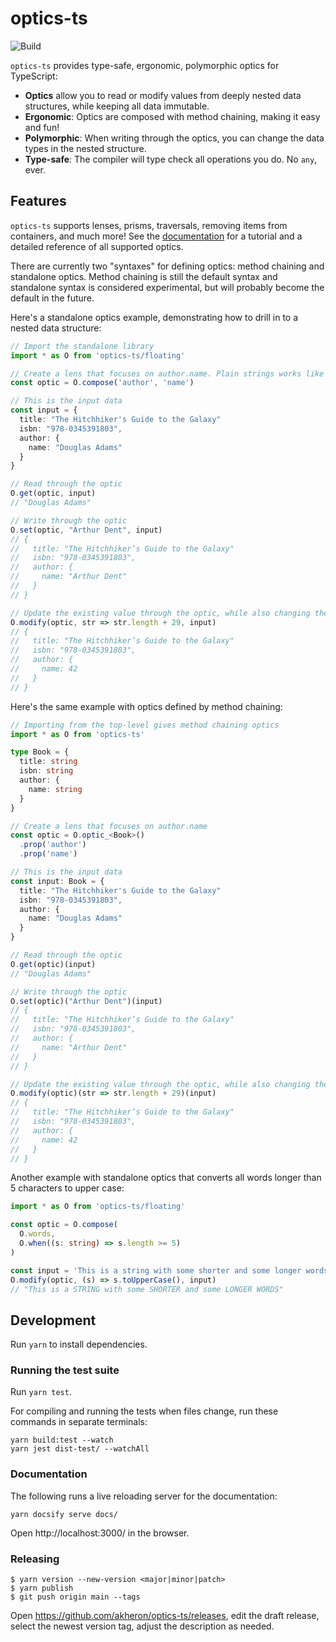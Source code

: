 # optics-ts

![Build](https://github.com/akheron/optics-ts/workflows/tests/badge.svg)

`optics-ts` provides type-safe, ergonomic, polymorphic optics for TypeScript:

- **Optics** allow you to read or modify values from deeply nested data
  structures, while keeping all data immutable.
- **Ergonomic**: Optics are composed with method chaining, making it easy and
  fun!
- **Polymorphic**: When writing through the optics, you can change the data
  types in the nested structure.
- **Type-safe**: The compiler will type check all operations you do. No `any`,
  ever.

## Features

`optics-ts` supports lenses, prisms, traversals, removing items from containers,
and much more! See the [documentation](https://akheron.github.io/optics-ts) for
a tutorial and a detailed reference of all supported optics.

There are currently two "syntaxes" for defining optics: method chaining and
standalone optics. Method chaining is still the default syntax and standalone
syntax is considered experimental, but will probably become the default in the
future.

Here's a standalone optics example, demonstrating how to drill in to a nested
data structure:

```typescript
// Import the standalone library
import * as O from 'optics-ts/floating'

// Create a lens that focuses on author.name. Plain strings works like O.prop().
const optic = O.compose('author', 'name')

// This is the input data
const input = {
  title: "The Hitchhiker's Guide to the Galaxy"
  isbn: "978-0345391803",
  author: {
    name: "Douglas Adams"
  }
}

// Read through the optic
O.get(optic, input)
// "Douglas Adams"

// Write through the optic
O.set(optic, "Arthur Dent", input)
// {
//   title: "The Hitchhiker’s Guide to the Galaxy"
//   isbn: "978-0345391803",
//   author: {
//     name: "Arthur Dent"
//   }
// }

// Update the existing value through the optic, while also changing the data type
O.modify(optic, str => str.length + 29, input)
// {
//   title: "The Hitchhiker’s Guide to the Galaxy"
//   isbn: "978-0345391803",
//   author: {
//     name: 42
//   }
// }
```

Here's the same example with optics defined by method chaining:

```typescript
// Importing from the top-level gives method chaining optics
import * as O from 'optics-ts'

type Book = {
  title: string
  isbn: string
  author: {
    name: string
  }
}

// Create a lens that focuses on author.name
const optic = O.optic_<Book>()
  .prop('author')
  .prop('name')

// This is the input data
const input: Book = {
  title: "The Hitchhiker's Guide to the Galaxy"
  isbn: "978-0345391803",
  author: {
    name: "Douglas Adams"
  }
}

// Read through the optic
O.get(optic)(input)
// "Douglas Adams"

// Write through the optic
O.set(optic)("Arthur Dent")(input)
// {
//   title: "The Hitchhiker’s Guide to the Galaxy"
//   isbn: "978-0345391803",
//   author: {
//     name: "Arthur Dent"
//   }
// }

// Update the existing value through the optic, while also changing the data type
O.modify(optic)(str => str.length + 29)(input)
// {
//   title: "The Hitchhiker’s Guide to the Galaxy"
//   isbn: "978-0345391803",
//   author: {
//     name: 42
//   }
// }
```

Another example with standalone optics that converts all words longer than 5
characters to upper case:

```typescript
import * as O from 'optics-ts/floating'

const optic = O.compose(
  O.words,
  O.when((s: string) => s.length >= 5)
)

const input = 'This is a string with some shorter and some longer words'
O.modify(optic, (s) => s.toUpperCase(), input)
// "This is a STRING with some SHORTER and some LONGER WORDS"
```

## Development

Run `yarn` to install dependencies.

### Running the test suite

Run `yarn test`.

For compiling and running the tests when files change, run these commands in
separate terminals:

```
yarn build:test --watch
yarn jest dist-test/ --watchAll
```

### Documentation

The following runs a live reloading server for the documentation:

```
yarn docsify serve docs/
```

Open http://localhost:3000/ in the browser.

### Releasing

```
$ yarn version --new-version <major|minor|patch>
$ yarn publish
$ git push origin main --tags
```

Open https://github.com/akheron/optics-ts/releases, edit the draft release,
select the newest version tag, adjust the description as needed.
